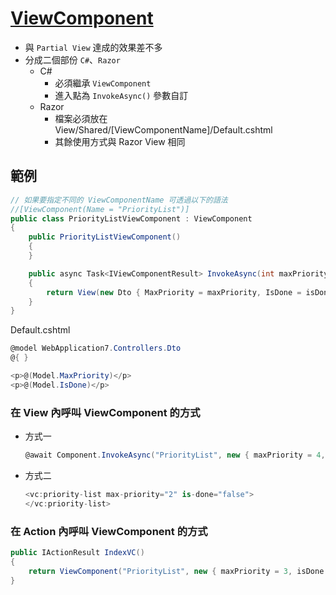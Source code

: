 # [ViewComponent](https://docs.microsoft.com/en-us/aspnet/core/mvc/views/view-components)

-   與 `Partial View` 達成的效果差不多
-   分成二個部份 `C#`、`Razor`
    -   C#
        -   必須繼承 `ViewComponent`
        -   進入點為 `InvokeAsync()` 參數自訂
    -   Razor
        -   檔案必須放在 View/Shared/[ViewComponentName]/Default.cshtml
        -   其餘使用方式與 Razor View 相同

## 範例

```csharp
// 如果要指定不同的 ViewComponentName 可透過以下的語法
//[ViewComponent(Name = "PriorityList")]
public class PriorityListViewComponent : ViewComponent
{
    public PriorityListViewComponent()
    {
    }

    public async Task<IViewComponentResult> InvokeAsync(int maxPriority, bool isDone)
    {
        return View(new Dto { MaxPriority = maxPriority, IsDone = isDone });
    }
}
```

Default.cshtml

```csharp
@model WebApplication7.Controllers.Dto
@{ }

<p>@(Model.MaxPriority)</p>
<p>@(Model.IsDone)</p>
```

### 在 View 內呼叫 ViewComponent 的方式

-   方式一

    ```csharp
    @await Component.InvokeAsync("PriorityList", new { maxPriority = 4, isDone = true })
    ```

-   方式二

    ```csharp
    <vc:priority-list max-priority="2" is-done="false">
    </vc:priority-list>
    ```

### 在 Action 內呼叫 ViewComponent 的方式

```csharp
public IActionResult IndexVC()
{
    return ViewComponent("PriorityList", new { maxPriority = 3, isDone = false });
}
```

